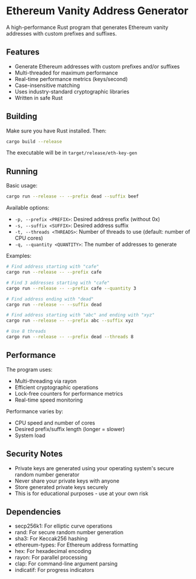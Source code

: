 # Ethereum Vanity Address Generator

A high-performance Rust program that generates Ethereum vanity addresses with custom prefixes and suffixes.

## Features

- Generate Ethereum addresses with custom prefixes and/or suffixes
- Multi-threaded for maximum performance
- Real-time performance metrics (keys/second)
- Case-insensitive matching
- Uses industry-standard cryptographic libraries
- Written in safe Rust

## Building

Make sure you have Rust installed. Then:

```bash
cargo build --release
```

The executable will be in `target/release/eth-key-gen`

## Running

Basic usage:
```bash
cargo run --release -- --prefix dead --suffix beef
```

Available options:
- `-p, --prefix <PREFIX>`: Desired address prefix (without 0x)
- `-s, --suffix <SUFFIX>`: Desired address suffix
- `-t, --threads <THREADS>`: Number of threads to use (default: number of CPU cores)
- `-q, --quantity <QUANTITY>`: The number of addresses to generate

Examples:
```bash
# Find address starting with "cafe"
cargo run --release -- --prefix cafe

# Find 3 addresses starting with "cafe"
cargo run --release -- --prefix cafe --quantity 3

# Find address ending with "dead"
cargo run --release -- --suffix dead

# Find address starting with "abc" and ending with "xyz"
cargo run --release -- --prefix abc --suffix xyz

# Use 8 threads
cargo run --release -- --prefix dead --threads 8
```

## Performance

The program uses:
- Multi-threading via rayon
- Efficient cryptographic operations
- Lock-free counters for performance metrics
- Real-time speed monitoring

Performance varies by:
- CPU speed and number of cores
- Desired prefix/suffix length (longer = slower)
- System load

## Security Notes

- Private keys are generated using your operating system's secure random number generator
- Never share your private keys with anyone
- Store generated private keys securely
- This is for educational purposes - use at your own risk

## Dependencies

- secp256k1: For elliptic curve operations
- rand: For secure random number generation
- sha3: For Keccak256 hashing
- ethereum-types: For Ethereum address formatting
- hex: For hexadecimal encoding
- rayon: For parallel processing
- clap: For command-line argument parsing
- indicatif: For progress indicators 